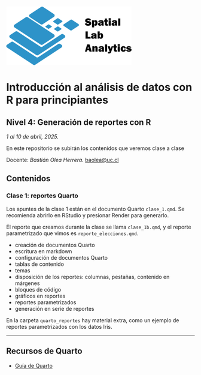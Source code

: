 [![](logo_spatialLab.png)](https://spatiallab.cl)

# Introducción al análisis de datos con R para principiantes
## Nivel 4: Generación de reportes con R

_1 al 10 de abril, 2025._

En este repositorio se subirán los contenidos que veremos clase a clase

Docente: _Bastián Olea Herrera._ baolea@uc.cl


## Contenidos

### Clase 1: reportes Quarto

Los apuntes de la clase 1 están en el documento Quarto `clase_1.qmd`. Se recomienda abrirlo en RStudio y presionar Render para generarlo.

El reporte que creamos durante la clase se llama `clase_1b.qmd`, y el reporte parametrizado que vimos es `reporte_elecciones.qmd`.

- creación de documentos Quarto
- escritura en markdown
- configuración de documentos Quarto
- tablas de contenido
- temas
- disposición de los reportes: columnas, pestañas, contenido en márgenes
- bloques de código
- gráficos en reportes
- reportes parametrizados
- generación en serie de reportes

En la carpeta `quarto_reportes` hay material extra, como un ejemplo de reportes parametrizados con los datos Iris.

----

## Recursos de Quarto
- [Guía de Quarto](https://quarto.org/docs/guide/)